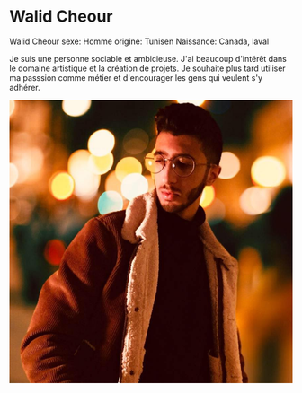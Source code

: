 # Walid Cheour

Walid Cheour
sexe: Homme
origine: Tunisen
Naissance: Canada, laval


Je suis une personne sociable et ambicieuse. J'ai beaucoup d'intérêt dans le domaine artistique et la création de projets.
Je souhaite plus tard utiliser ma passsion comme métier et d'encourager les gens qui veulent s'y adhérer.

![images](images/walidphotos.jpg)
